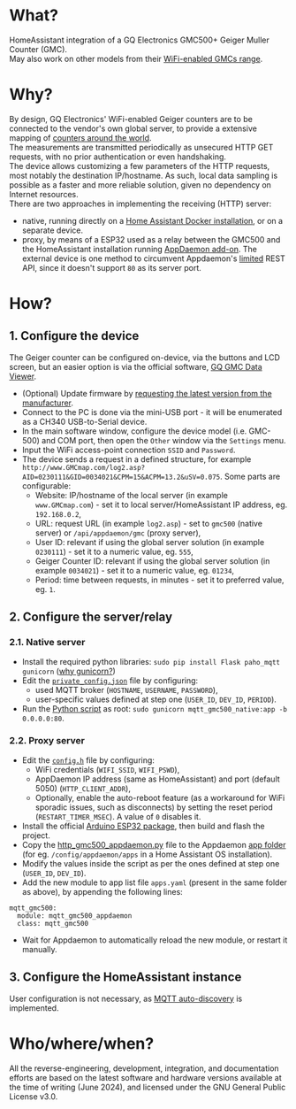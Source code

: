 # What?
HomeAssistant integration of a GQ Electronics GMC500+ Geiger Muller Counter (GMC).  
May also work on other models from their [WiFi-enabled GMCs range](https://www.gqelectronicsllc.com/support/GMC_Selection_Guide.htm).  
 
# Why?
By design, GQ Electronics' WiFi-enabled Geiger counters are to be connected to the vendor's own global server, to provide a extensive mapping of [counters around the world](https://www.gmcmap.com/).  
The measurements are transmitted periodically as unsecured HTTP GET requests, with no prior authentication or even handshaking.  
The device allows customizing a few parameters of the HTTP requests, most notably the destination IP/hostname. As such, local data sampling is possible as a faster and more reliable solution, given no dependency on Internet resources.  
There are two approaches in implementing the receiving (HTTP) server:  
- native, running directly on a [Home Assistant Docker installation](https://www.home-assistant.io/installation/linux#install-home-assistant-container), or on a separate device.  
- proxy, by means of a ESP32 used as a relay between the GMC500 and the HomeAssistant installation running [AppDaemon add-on](https://github.com/hassio-addons/addon-appdaemon). The external device is one method to circumvent Appdaemon's [limited](https://appdaemon.readthedocs.io/en/latest/APPGUIDE.html#restful-api-support) REST API, since it doesn't support `80` as its server port.  

# How?
## 1. Configure the device
The Geiger counter can be configured on-device, via the buttons and LCD screen, but an easier option is via the official software, [GQ GMC Data Viewer](http://www.gqelectronicsllc.com/downloads/download.asp?DownloadID=61).  
- (Optional) Update firmware by [requesting the latest version from the manufacturer](https://www.gqelectronicsllc.com/forum/topic.asp?TOPIC_ID=8895).  
- Connect to the PC is done via the mini-USB port - it will be enumerated as a CH340 USB-to-Serial device.  
- In the main software window, configure the device model (i.e. GMC-500) and COM port, then open the `Other` window via the `Settings` menu.  
- Input the WiFi access-point connection `SSID` and `Password`.  
- The device sends a request in a defined structure, for example `http://www.GMCmap.com/log2.asp?AID=0230111&GID=0034021&CPM=15&ACPM=13.2&uSV=0.075`. Some parts are configurable:  
	- Website: IP/hostname of the local server (in example `www.GMCmap.com`) - set it to local server/HomeAssistant IP address, eg. `192.168.0.2`,  
	- URL: request URL (in example `log2.asp`) - set to `gmc500` (native server) or `/api/appdaemon/gmc` (proxy server),  
	- User ID: relevant if using the global server solution (in example `0230111`) - set it to a numeric value, eg. `555`,  
	- Geiger Counter ID: relevant if using the global server solution (in example `0034021`) - set it to a numeric value, eg. `01234`,  
	- Period: time between requests, in minutes - set it to preferred value, eg. `1`.  
	
## 2. Configure the server/relay
### 2.1. Native server
- Install the required python libraries: `sudo pip install Flask paho_mqtt gunicorn` ([why gunicorn?](https://flask.palletsprojects.com/en/2.0.x/deploying))
- Edit the [`private_config.json`](scripts/private_config.json) file by configuring:
	- used MQTT broker (`HOSTNAME`, `USERNAME`, `PASSWORD`),  
	- user-specific values defined at step one (`USER_ID`, `DEV_ID`, `PERIOD`).  
- Run the [Python script](scripts/mqtt_gmc500_native.py) as root: `sudo gunicorn mqtt_gmc500_native:app -b 0.0.0.0:80`.  

### 2.2. Proxy server
- Edit the [`config.h`](appl/http_relay/config.h) file by configuring:
	- WiFi credentials (`WIFI_SSID`, `WIFI_PSWD`),  
	- AppDaemon IP address (same as HomeAssistant) and port (default 5050) (`HTTP_CLIENT_ADDR`),   
	- Optionally, enable the auto-reboot feature (as a workaround for WiFi sporadic issues, such as disconnects) by setting the reset period (`RESTART_TIMER_MSEC`). A value of `0` disables it.   
- Install the official [Arduino ESP32 package](https://docs.espressif.com/projects/arduino-esp32/en/latest/installing.html), then build and flash the project.  
- Copy the [http_gmc500_appdaemon.py](scripts/mqtt_gmc500_appdaemon.py) file to the Appdaemon [app folder](https://github.com/hassio-addons/addon-appdaemon/blob/main/appdaemon/DOCS.md) (for eg. `/config/appdaemon/apps` in a Home Assistant OS installation).
- Modify the values inside the script as per the ones defined at step one (`USER_ID`, `DEV_ID`).  
- Add the new module to app list file `apps.yaml` (present in the same folder as above), by appending the following lines:  
```
mqtt_gmc500:
  module: mqtt_gmc500_appdaemon
  class: mqtt_gmc500
```
- Wait for Appdaemon to automatically reload the new module, or restart it manually. 

## 3. Configure the HomeAssistant instance
User configuration is not necessary, as [MQTT auto-discovery](https://www.home-assistant.io/docs/mqtt/discovery/) is implemented.  

# Who/where/when?
All the reverse-engineering, development, integration, and documentation efforts are based on the latest software and hardware versions available at the time of writing (June 2024), and licensed under the GNU General Public License v3.0.
